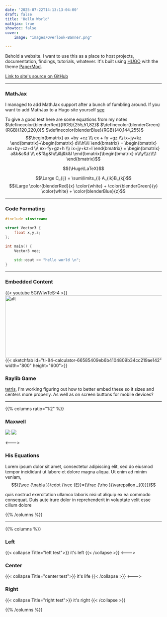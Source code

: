 ```yaml
---
date: '2025-07-22T14:13:13-04:00'
draft: false
title: 'Hello World'
mathjax: true
showtoc: false
cover:
    image: "images/Overlook-Banner.png"

---
```

Behold a website. I want to use this as a place to host projects, documentation, findings, tutorials, whatever. It's built using [HUGO](https://gohugo.io/) with the theme [PaperMod](https://github.com/adityatelange/hugo-PaperMod).

[Link to site's source on GitHub](https://github.com/Ethan-Mulwee/Hugo-Site)

---

### MathJax
I managed to add MathJax support after a bunch of fumbling around. If you want to add MathJax to a Hugo site yourself [see](https://geoffruddock.com/math-typesetting-in-hugo/) 

To give a good test here are some equations from my notes 
$\definecolor{blenderRed}{RGB}{255,51,82}$ $\definecolor{blenderGreen}{RGB}{120,220,0}$ $\definecolor{blenderBlue}{RGB}{40,144,255}$
$$\begin{bmatrix}
ax +by +cz \\\ ex + fy +gz \\\ ix+jy+kz
\end{bmatrix}+\begin{bmatrix}
d\\\h\\\i
\end{bmatrix} = \begin{bmatrix}
 ax+by+cz+d \\\ ex+fy+gz+h \\\ ix+jy+kz+l
\end{bmatrix} = \begin{bmatrix}
a&b&c&d \\\ e&f&g&h\\\i&j&k&l
\end{bmatrix}\begin{bmatrix}
x\\\y\\\z\\\1
\end{bmatrix}$$

$${\Huge\LaTeX}$$

$$\Large C_{ij} = \sum\limits_{i} A_{ik}B_{kj}$$
$$\Large \color{blenderRed}{x} \color{white} + \color{blenderGreen}{y} \color{white} + \color{blenderBlue}{z}$$

---

### Code Formating
```cpp
#include <iostream>

struct Vector3 {
    float x,y,z;
};

int main() {
    Vector3 vec;

    std::cout << "hello world \n";    
}
```
---

### Embedded Content
{{< youtube 5GtWIwTeS-4 >}}
<img src="/images/maxwell.gif" alt="alt" title="Maxwell" width="800" height="200">
{{< sketchfab id="ti-84-calculator-66585409eb6b4104809b34cc219ae142" width="800" height="600">}}


### Raylib Game
[tetris](/tetris.html), I'm working figuring out how to better embed these so it sizes and centers more properly. As well as on screen buttons for mobile devices?


---

{{% columns ratio="1:2" %}}
### Maxwell
![](/images/maxwell.gif)
![](/images/maxwell.gif)

<--->

### His Equations

Lorem ipsum dolor sit amet, consectetur adipiscing elit, sed do eiusmod tempor incididunt ut labore et dolore magna aliqua. Ut enim ad minim veniam, 
$$({\vec {\nabla }}\cdot {\vec {E}}={\frac {\rho }{\varepsilon _{0}}})$$

quis nostrud exercitation ullamco laboris nisi ut aliquip ex ea commodo consequat. Duis aute irure dolor in reprehenderit in voluptate velit esse cillum dolore

{{% /columns %}}

---
{{% columns %}}
### Left
{{< collapse Title="left test">}}
it's left
{{< /collapse >}}
<--->
### Center
{{< collapse Title="center test">}}
it's life
{{< /collapse >}}
<--->
### Right
{{< collapse Title="right test">}}
it's right
{{< /collapse >}}

{{% /columns %}}







